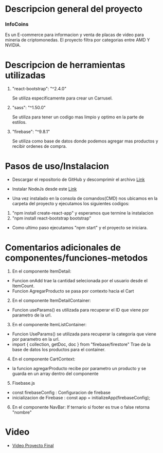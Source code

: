 # Descripcion general del proyecto
### InfoCoins

Es un E-commerce para informacion y venta de placas de video para mineria de criptomonedas. El proyecto filtra por categorias entre AMD Y NVIDIA.

# Descripcion de herramientas utilizadas

1. "react-bootstrap": "^2.4.0"

     Se utiliza especificamente para crear un Carrusel.

2. "sass": "^1.50.0"

    Se utiliza para tener un codigo mas limpio y optimo en la parte de estilos.

3. "firebase": "^9.8.1"

    Se utiliza como base de datos donde podemos agregar mas productos y recibir ordenes de compra.

# Pasos de uso/Instalacion 

* Descargar  el repositorio de GitHub y descomprimir el archivo [Link](https://github.com/abated/infocoins-darioabate/archive/refs/heads/master.zip)

* Instalar NodeJs desde este [Link](https://nodejs.org/es/)
* Una vez instalado en la consola de comandos(CMD) nos ubicamos en la carpeta del proyecto y ejecutamos los siguientes codigos: 
 1. "npm install create-react-app" y esperamos que termine la instalacion
 2. "npm install react-bootstrap bootstrap"
 * Como ultimo paso ejecutamos "npm start" y el proyecto se iniciara.

 # Comentarios adicionales de componentes/funciones-metodos

   1. En el componente ItemDetail:
  * Funcion onAdd trae la cantidad selecionada por el usuario desde el ItemCount. 
  * Funcion AgregarProducto se pasa por contexto hacia el Cart

  2. En el componente ItemDetailContainer:
  * Funcion useParams() es utilizada para recuperar el ID que viene por parametro de la url.

  3. En el componente ItemListContainer:
 * Funcion UseParams() se utilizada para recuperar la categoria que viene por parametro en la url.
 * import { collection, getDoc, doc } from "firebase/firestore" Trae de la base de datos los productos para el container.

 4. En el componente CartContext:
 * la funcion agregarProducto recibe por parametro un producto y se guarda en un array dentro del componente

 5. Fisebase.js
 * const firebaseConfig :  Configuracion de firebase
 *  inicializacion de Firebase : const app = initializeApp(firebaseConfig);


6. En el componente NavBar:
If ternario si footer es true o false retorna "nombre"


# Video 
* [Video Proyecto Final](https://drive.google.com/file/d/1KpHxjgINIX1xlElWVZ1FXSQxkydl3zOI/view?usp=sharing)








